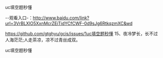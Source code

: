 uc填空题秒懂

--观看入口-：http://www.baidu.com/link?url=3VrBLXlO5XxnMcrZEiTidYCfCWF-0d9sJg6RtkqzmXC&wd

https://github.com/gtghyu/gcis/issues/1uc填空题秒懂	15、夜冷梦长，长不过人海茫茫;人走茶凉，凉不过青丝成双。

uc填空题秒懂
